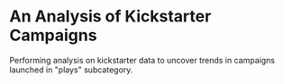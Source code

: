 # An Analysis of Kickstarter Campaigns
Performing analysis on kickstarter data to uncover trends in campaigns launched in "plays" subcategory.
